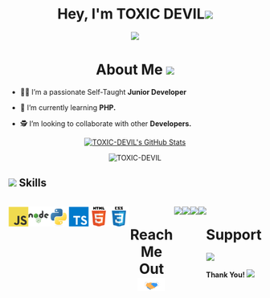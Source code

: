 <h1 align="center"><b>Hey, I'm TOXIC DEVIL</b><img src="https://raw.githubusercontent.com/TOXIC-DEVIL/TOXIC-DEVIL/TOXIC-DEVIL-OFFICIAL/media/Hi.gif" width="35"></h1>

<p align="center">
  <a href="https://github.com/TOXIC-DEVIL"><img src="https://readme-typing-svg.demolab.com/?lines=<Hobby+Developer/>&font=Time+New+Roman&color=90EE90&size=25&center=true&vCenter=true&width=600&height=100"></a>
</p>

<h1 align="center"><b>About Me </b><img src="https://i.pinimg.com/originals/c1/e9/51/c1e95172d8c115d66148cb9ad68c1c74.gif" width="35"></h1>

- 🧑‍🏫 I’m a passionate Self-Taught **Junior Developer**

- 📖 I’m currently learning **PHP.**

- 🕵️ I’m looking to collaborate with other **Developers.**

<p align="center">
  <a href="https://github.com/TOXIC-DEVIL"> <img  alt="TOXIC-DEVIL's GitHub Stats" src="https://awesome-github-stats.azurewebsites.net/user-stats/TOXIC-DEVIL?cardType=github&theme=github-dark&preferLogin=true" />  </a>

<p align="center"> <img src="https://komarev.com/ghpvc/?username=TOXIC-DEVIL&label=Profile%20Views&color=ffa500&style=flat" alt="TOXIC-DEVIL" /> </p>

## <img src="https://media2.giphy.com/media/QssGEmpkyEOhBCb7e1/giphy.gif?cid=ecf05e47a0n3gi1bfqntqmob8g9aid1oyj2wr3ds3mg700bl&rid=giphy.gif" width ="35"><b> Skills</b>
<br>

<div style="display: flex;">
<img src="https://raw.githubusercontent.com/devicons/devicon/master/icons/javascript/javascript-original.svg" alt="javascript" width="40" height="40"/>
<img src="https://raw.githubusercontent.com/devicons/devicon/master/icons/nodejs/nodejs-original-wordmark.svg" alt="nodejs" width="40" height="40"/>
<img src="https://raw.githubusercontent.com/devicons/devicon/master/icons/python/python-original.svg" alt="python" width="40" height="40"/>    
<img src="https://raw.githubusercontent.com/devicons/devicon/master/icons/typescript/typescript-original.svg" alt="typescript" width="40" height="40"/>
<img src="https://raw.githubusercontent.com/devicons/devicon/master/icons/html5/html5-original-wordmark.svg" alt="html5" width="40" height="40"/>
<img src="https://raw.githubusercontent.com/devicons/devicon/master/icons/css3/css3-original-wordmark.svg" alt="css3" width="40" height="40"/><br>

<h1 align="center"><b>Reach Me Out </b><img src="https://github.com/0xAbdulKhalid/0xAbdulKhalid/raw/main/assets/mdImages/handshake.gif" width="55"></h1>

  <a href="mailto:toxicdevil.abhinav@gmail.com?subject=[%20GITHUB%20]%20">
    <img src="https://img.shields.io/badge/Gmail-D14836?style=for-the-badge&logo=gmail&logoColor=white" />
  </a><br>
  <a href="https://www.instagram.com/_toxic._devil_">
    <img src="https://img.shields.io/badge/Instagram-E75480?style=for-the-badge&logo=instagram&logoColor=white" />
  </a><br>

  <a href="https://youtube.com/@toxicdevilofficial">
    <img src="https://img.shields.io/badge/Youtube-FF0000?style=for-the-badge&logo=YouTube&logoColor=white" />
  </a><br>
  
<a href="https://t.me/toxic_devil_official">
    <img src="https://img.shields.io/badge/Telegram-2AABEE?style=for-the-badge&logo=telegram&logoColor=white" />
  </a><br>
<b>

<h1 align="center"><b>Support</b></h1>

<a href="https://www.buymeacoffee.com/toxicdevil">
    <img src="https://cdn.buymeacoffee.com/buttons/v2/default-yellow.png" />
  </a><br>

<p>Thank You! <img src="https://em-content.zobj.net/source/noto-emoji-animations/344/upside-down-face_1f643.gif" hight ="20px" width ="20px"></p>
